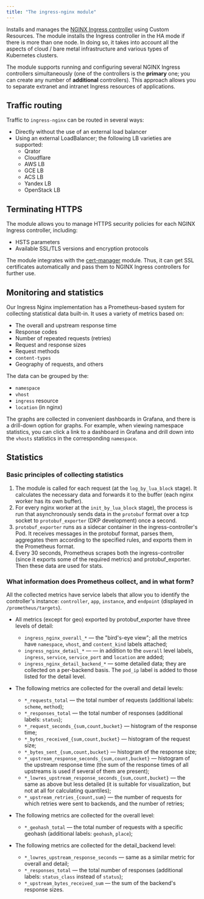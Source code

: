 ```yaml
---
title: "The ingress-nginx module"
---
```


Installs and manages the [NGINX Ingress controller](https://github.com/kubernetes/ingress-nginx) using Custom Resources. The module installs the Ingress controller in the HA mode if there is more than one node. In doing so, it takes into account all the aspects of cloud / bare metal infrastructure and various types of Kubernetes clusters.

The module supports running and configuring several NGINX Ingress controllers simultaneously (one of the controllers is the **primary** one; you can create any number of **additional** controllers). This approach allows you to separate extranet and intranet Ingress resources of applications.

## Traffic routing

Traffic to `ingress-nginx` can be routed in several ways:

- Directly without the use of an external load balancer
- Using an external LoadBalancer; the following LB varieties are supported:
  - Qrator
  - Cloudflare
  - AWS LB
  - GCE LB
  - ACS LB
  - Yandex LB
  - OpenStack LB

## Terminating HTTPS

The module allows you to manage HTTPS security policies for each NGINX Ingress controller, including:

- HSTS parameters
- Available SSL/TLS versions and encryption protocols

The module integrates with the [cert-manager](../../modules/cert-manager/) module. Thus, it can get SSL certificates automatically and pass them to NGINX Ingress controllers for further use.

## Monitoring and statistics

Our Ingress Nginx implementation has a Prometheus-based system for collecting statistical data built-in. It uses a variety of metrics based on:

- The overall and upstream response time
- Response codes
- Number of repeated requests (retries)
- Request and response sizes
- Request methods
- `content-types`
- Geography of requests, and others

The data can be grouped by the:

- `namespace`
- `vhost`
- `ingress` resource
- `location` (in nginx)

The graphs are collected in convenient dashboards in Grafana, and there is a drill-down option for graphs. For example, when viewing namespace statistics, you can click a link to a dashboard in Grafana and drill down into the `vhosts` statistics in the corresponding `namespace`.

## Statistics

### Basic principles of collecting statistics

1. The module is called for each request (at the `log_by_lua_block` stage). It calculates the necessary data and forwards it to the buffer (each nginx worker has its own buffer).
1. For every nginx worker at the `init_by_lua_block` stage), the process is run that asynchronously sends data in the `protobuf` format over a tcp socket to `protobuf_exporter` (DKP development) once a second.
1. `protobuf_exporter` runs as a sidecar container in the ingress-controller's Pod. It receives messages in the protobuf format, parses them, aggregates them according to the specified rules, and exports them in the Prometheus format.
1. Every 30 seconds, Prometheus scrapes both the ingress-controller (since it exports some of the required metrics) and protobuf_exporter. Then these data are used for stats.

### What information does Prometheus collect, and in what form?

All the collected metrics have service labels that allow you to identify the controller's instance: `controller`, `app`, `instance`, and `endpoint` (displayed in `/prometheus/targets`).

- All metrics (except for geo) exported by protobuf_exporter have three levels of detail:
  - `ingress_nginx_overall_*` — the "bird's-eye view"; all the metrics have `namespace`, `vhost`, and `content_kind` labels attached;
  - `ingress_nginx_detail_*` — — in addition to the `overall` level labels, `ingress`, `service`, `service_port` and `location` are added;
  - `ingress_nginx_detail_backend_*` — some detailed data; they are collected on a per-backend basis. The `pod_ip` label is added to those listed for the detail level.

- The following metrics are collected for the overall and detail levels:
  - `*_requests_total` — the total number of requests (additional labels: `scheme`, `method`);
  - `*_responses_total` — the total number of responses (additional labels: `status`);
  - `*_request_seconds_{sum,count,bucket}` — histogram of the response time;
  - `*_bytes_received_{sum,count,bucket}` — histogram of the request size;
  - `*_bytes_sent_{sum,count,bucket}` — histogram of the response size;
  - `*_upstream_response_seconds_{sum,count,bucket}` — histogram of the upstream response time (the sum of the response times of all upstreams is used if several of them are present);
  - `*_lowres_upstream_response_seconds_{sum,count,bucket}` — the same as above but less detailed (it is suitable for visualization, but not at all for calculating quantiles);
  - `*_upstream_retries_{count,sum}` — the number of requests for which retries were sent to backends, and the number of retries;

- The following metrics are collected for the overall level:
  - `*_geohash_total` — the total number of requests with a specific geohash (additional labels: `geohash`, `place`);

- The following metrics are collected for the detail_backend level:
  - `*_lowres_upstream_response_seconds` — same as a similar metric for overall and detail;
  - `*_responses_total` — the total number of responses (additional labels: `status_class` instead of `status`);
  - `*_upstream_bytes_received_sum` — the sum of the backend's response sizes.
